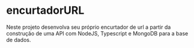 # encurtadorURL
Neste projeto desenvolva seu próprio encurtador de url a partir da construção de uma API com NodeJS, Typescript e MongoDB para a base de dados.
